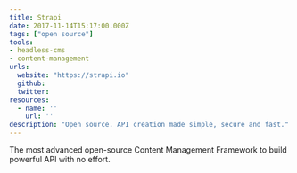 ```yaml
---
title: Strapi
date: 2017-11-14T15:17:00.000Z
tags: ["open source"]
tools:
- headless-cms
- content-management
urls:
  website: "https://strapi.io"
  github:
  twitter:
resources:
  - name: ''
    url: ''
description: "Open source. API creation made simple, secure and fast."
---
```

The most advanced open-source Content Management Framework to build powerful API with no effort.
